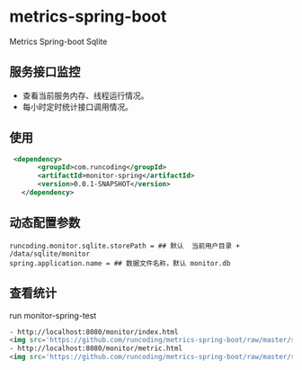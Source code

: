 # metrics-spring-boot
Metrics Spring-boot Sqlite

## 服务接口监控
 - 查看当前服务内存、线程运行情况。
 - 每小时定时统计接口调用情况。
 
## 使用
 ```xml
  <dependency>
        <groupId>com.runcoding</groupId>
        <artifactId>monitor-spring</artifactId>
        <version>0.0.1-SNAPSHOT</version>
    </dependency>
```
## 动态配置参数
```text
runcoding.monitor.sqlite.storePath = ## 默认  当前用户目录 + /data/sqlite/monitor
spring.application.name = ## 数据文件名称，默认 monitor.db
```
## 查看统计
run monitor-spring-test

```html
- http://localhost:8080/monitor/index.html
<img src='https://github.com/runcoding/metrics-spring-boot/raw/master/snapshot/monitor_index.png'>
- http://localhost:8080/monitor/metric.html
<img src='https://github.com/runcoding/metrics-spring-boot/raw/master/snapshot/monitor_metric.png'>
```

